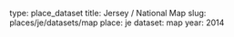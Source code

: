 type: place_dataset
title: Jersey / National Map
slug: places/je/datasets/map
place: je
dataset: map
year: 2014
